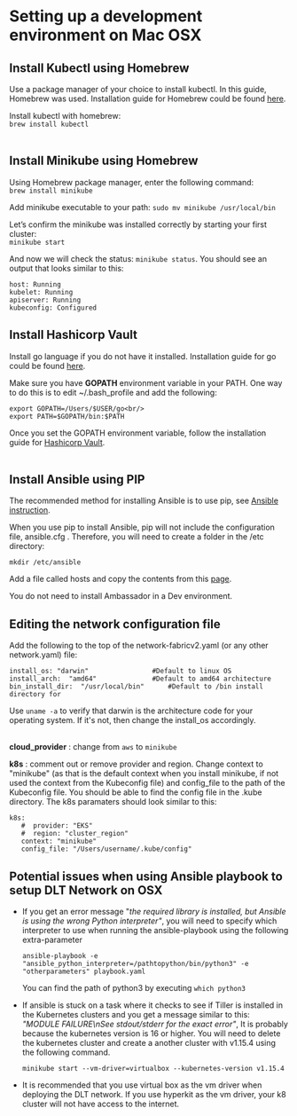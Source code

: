 # Setting up a development environment on Mac OSX

## Install Kubectl using Homebrew

Use a package manager of your choice to install kubectl. In this guide, Homebrew was used. Installation guide for Homebrew could be found [here](https://brew.sh).

Install kubectl with homebrew:<br/>  `brew install kubectl` <br/><br/>

## Install Minikube using Homebrew

Using Homebrew package manager, enter the following command: <br/>  `brew install minikube`

Add minikube executable to your path:  `sudo mv minikube /usr/local/bin`

Let’s confirm the minikube was installed correctly by starting your first cluster:<br/> `minikube start`

And now we will check the status: `minikube status`. You should see an output that looks similar to this:

```
host: Running
kubelet: Running
apiserver: Running
kubeconfig: Configured
```

## Install Hashicorp Vault

Install go language if you do not have it installed. Installation guide for go could be found [here](https://golang.org).


Make sure you have **GOPATH** environment variable in your PATH. One way to do this is to edit ~/.bash_profile and add the following:<br/>
```
export GOPATH=/Users/$USER/go<br/>
export PATH=$GOPATH/bin:$PATH
```


Once you set the GOPATH environment variable, follow the installation guide for [Hashicorp Vault](https://www.vaultproject.io/docs/install/#precompiled-binaries).<br/><br/>

## Install Ansible using PIP

The recommended method for installing Ansible is to use pip, see    [Ansible instruction](https://docs.ansible.com/ansible/latest/installation_guide/intro_installation.html#latest-releases-via-pip).

When you use pip to install Ansible, pip will not include the configuration file, ansible.cfg . Therefore, you will need to create a folder in the /etc directory:

`mkdir /etc/ansible`

Add a file called hosts and copy the contents from this [page](https://github.com/hyperledger-labs/blockchain-automation-framework/blob/master/platforms/shared/inventory/ansible_provisoners). 



You do not need to install Ambassador in a Dev environment. 


## Editing the network configuration file

Add the following to the top of the network-fabricv2.yaml (or any other network.yaml) file:

```
install_os: "darwin"                #Default to linux OS
install_arch:  "amd64"              #Default to amd64 architecture
bin_install_dir:  "/usr/local/bin"      #Default to /bin install directory for 
```
Use `uname -a` to verify that darwin is the architecture code for your operating system. If it's not, then change the install_os accordingly. <br/><br/>


**cloud_provider** : change from `aws` to `minikube`

**k8s** : comment out or remove provider and region. Change context to "minikube" (as that is the default context when you install minikube, if not used the context from the Kubeconfig file) and config_file to the path of the Kubeconfig file. You should be able to find the config file in the .kube directory. The k8s paramaters should look similar to this:
```
k8s:
   #  provider: "EKS"
   #  region: "cluster_region"
   context: "minikube"
   config_file: "/Users/username/.kube/config" 
```

 ## Potential issues when using Ansible playbook to setup DLT Network on OSX

* If you get an error message "_the required library is installed, but Ansible is using the wrong Python interpreter"_, you will need to specify which interpreter to use when running the ansible-playbook using the following extra-parameter

   `ansible-playbook -e "ansible_python_interpreter=/pathtopython/bin/python3" -e "otherparameters" playbook.yaml`

   You can find the path of python3 by executing `which python3`<br/>

* If ansible is stuck on a task where it checks to see if Tiller is installed in the Kubernetes clusters and you get a message similar to this: 
_"MODULE FAILURE\nSee stdout/stderr for the exact error"_, It is probably because the kubernetes version is 16 or higher. You will need to delete the kubernetes cluster and create a another cluster with v1.15.4 using the following command. 

   `minikube start --vm-driver=virtualbox --kubernetes-version v1.15.4` <br/>

  
* It is recommended that you use virtual box as the vm driver when deploying the DLT network. If you use hyperkit as the vm driver, your k8 cluster will not have access to the internet. 

   
